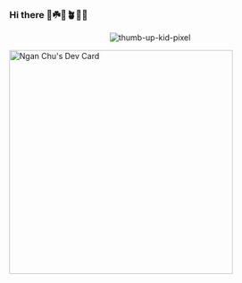 ### Hi there 👋☘️🌱🪴🌿🍀

<p align="center">
  <img src="https://media3.giphy.com/media/NlVbLJeCTA7El1HwgE/200w.gif?cid=82a1493b4k3fo69ts9dc9blwd6hpit8jopxhvvr6d5tfjnlk&rid=200w.gif&ct=g" alt="thumb-up-kid-pixel"/>
</p>


<!--
**thaongan251/thaongan251** is a ✨ _special_ ✨ repository because its `README.md` (this file) appears on your GitHub profile.

Here are some ideas to get you started:

- 🔭 I’m currently working on ...
- 🌱 I’m currently learning ...
- 👯 I’m looking to collaborate on ...
- 🤔 I’m looking for help with ...
- 💬 Ask me about ...
- 📫 How to reach me: ...
- 😄 Pronouns: ...
- ⚡ Fun fact: ...

![press-any-key](https://media0.giphy.com/media/26BGIqWh2R1fi6JDa/giphy.gif)
![fall-to-bug](https://i.pinimg.com/originals/15/d0/10/15d010289bd72aebeadde185049ddf47.gif)

-->

<a href="https://app.daily.dev/thaongan251"><img src="https://api.daily.dev/devcards/9d7873ae268e421f85b3b6bb230db4dd.png?r=4j0" width="400" alt="Ngan Chu's Dev Card"/></a>

